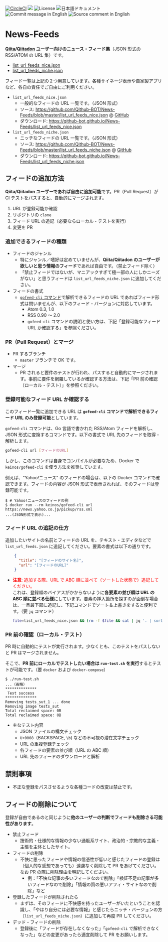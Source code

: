 [![CircleCI](https://circleci.com/gh/Qithub-BOT/News-Feeds/tree/master.svg?style=svg)](https://circleci.com/gh/Qithub-BOT/News-Feeds/tree/master)
[![](http://img.shields.io/badge/policy-Qithub%203原則-blue.svg)](https://github.com/Qithub-BOT/Qithub-ORG/wiki/%E3%83%9D%E3%83%AA%E3%82%B7%E3%83%BC%E3%80%81%E3%82%B3%E3%83%B3%E3%82%BB%E3%83%97%E3%83%88 "参加ポリシー")
![License](https://img.shields.io/badge/license-CC%20BY--SA%204.0-brightgreen.svg)
![日本語ドキュメント](https://img.shields.io/badge/document-ja-brightgreen.svg)
![Commit message in English](https://img.shields.io/badge/Commit%20message-en-brightgreen.svg)
![Source comment in English](https://img.shields.io/badge/code%20comment-en-brightgreen.svg)

# News-Feeds

**[Qiita](https://qiita.com/)/[Qiitadon](https://qiitadon.com/) ユーザー向けのニュース・フィード集**（JSON 形式の RSS/ATOM の URL 集）です。

- [list_url_feeds_nice.json](https://github.com/Qithub-BOT/News-Feeds/blob/master/list_url_feeds_nice.json)
- [list_url_feeds_niche.json](https://github.com/Qithub-BOT/News-Feeds/blob/master/list_url_feeds_niche.json)

フィード一覧は上記の２つ用意しています。各種サイネージ表示や自家製アプリなど、各自の責任でご自由にご利用ください。

- `list_url_feeds_nice.json`
  - 一般的なフィードの URL 一覧です。（JSON 形式）
  - ソース: https://github.com/Qithub-BOT/News-Feeds/blob/master/list_url_feeds_nice.json @ [GitHub](https://github.com/Qithub-BOT/News-Feeds)
  - ダウンロード: https://qithub-bot.github.io/News-Feeds/list_url_feeds_nice.json
- `list_url_feeds_niche.json`
  - ニッチなフィードの URL 一覧です。（JSON 形式）
  - ソース: https://github.com/Qithub-BOT/News-Feeds/blob/master/list_url_feeds_niche.json @ [GitHub](https://github.com/Qithub-BOT/News-Feeds)
  - ダウンロード: https://qithub-bot.github.io/News-Feeds/list_url_feeds_niche.json

## フィードの追加方法

**Qiita/Qiitadon ユーザーであれば自由に追加可能**です。PR（Pull Request）が CI テストをパスすると、自動的にマージされます。

1. URL が登録可能か確認
2. リポジトリの `clone`
3. フィード URL の追記（必要ならローカル・テストを実行）
4. 変更を PR

### 追加できるフィードの種類

- フィードのジャンル
  - 特にジャンル／嗜好は定めていませんが、**Qiita/Qiitadon のユーザーが欲しいと思う情報のフィード**であれば自由です。（禁止フィード除く）
  - 「禁止フィードではないが、マニアックすぎて極一部の人にしかニーズがない」と思うフィードは `list_url_feeds_niche.json` に追加してください。
- フィードの書式
  - [`gofeed-cli` コマンド](https://github.com/KEINOS/gofeed-cli)で解析できるフィードの URL であればフィード形式は問いませんが、以下のフィード・バージョンに対応しています。
    - Atom 0.3, 1.0
    - RSS 0.90 〜 2.0
    - `gofeed-cli` コマンドの説明と使い方は、下記「登録可能なフィード URL か確認する」を参照ください。

### PR（Pull Request）とマージ

- PR するブランチ
  - `master` ブランチで OK です。
- マージ
  - PR されると要件のテストが行われ、パスすると自動的にマージされます。事前に要件を網羅しているか確認する方法は、下記「PR 前の確認（ローカル・テスト）」を参照ください。

### 登録可能なフィード URL か確認する

このフィード一覧に追加できる URL は **`gofeed-cli` コマンドで解析できるフィード URL のみ登録可能**としています。

`gofeed-cli` コマンドは、Go 言語で書かれた RSS/Atom フィードを解析し、JSON 形式に変換するコマンドです。以下の書式で URL 先のフィードを取得・解析します。

```bash
gofeed-cli url [フィードのURL]
```

しかし、このコマンドは自身でコンパイルが必要なため、Docker で `keinos/gofeed-cli` を使う方法を推奨しています。

例えば、"Yahoo!ニュース" のフィードの場合は、以下の Docker コマンドで確認できます。フィードの内容が JSON 形式で表示されれば、そのフィードは登録可能です。

```shellsession
$ # Yahoo!ニュースのフィードの例
$ docker run --rm keinos/gofeed-cli url https://news.yahoo.co.jp/pickup/rss.xml
...(JSON形式で表示)...
```

### フィード URL の追記の仕方

追加したいサイトの名前とフィードの URL を、テキスト・エディタなどで `list_url_feeds.json` に追記してください。要素の書式は以下の通りです。

```json
    {
      "title": "[フィードのサイト名]",
      "url": "[フィードのURL]"
    }
```

- <font color=red>**注意**: 追加する際、URL で ABC 順に並べて（ソートした状態で）追記してください。</font><br>これは、登録順のバイアスがかからないように**各要素の並び順は URL の ABC 順に並べる仕様**にしています。要素の挿入箇所を探すのが面倒な場合は、一旦最下部に追記し、下記コマンドでソート＆上書きをすると便利です。（要 `jq` コマンド）

    ```bash
    file=list_url_feeds_nice.json && (rm -f $file && cat | jq '. | sort_by(.url)' > $file) < $file
    ```

### PR 前の確認（ローカル・テスト）

PR 時に自動的にテストが実行されます。少なくとも、このテストをパスしないと PR はマージされません。

そこで、**PR 前にローカルでテストしたい場合は `run-test.sh` を実行**するとテストが可能です。（要 `docker` および `docker-compose`）

```shellsession
$ ./run-test.sh
...（省略）
**************
 Test success
**************
Removing tests_sut_1 ... done
Removing image tests_sut
Total reclaimed space: 0B
Total reclaimed space: 0B
```

- 主なテスト内容
  - JSON ファイルの構文チェック
  - `U+0008`（BACKSPACE, `\b`) などの不可視の潜在文字チェック
  - URL の重複登録チェック
  - 各フィードの要素の並び順（URL の ABC 順）
  - URL 先のフィードのダウンロードと解析

## 禁則事項

- 不正な登録をパスさせるような各種コードの改変は禁止です。

## フィードの削除について

登録が自由であるのと同じように**他のユーザーの判断でフィードも削除さる可能性があります**。

- 禁止フィード
  - 技術的・仕様的な情報の少ない通販系サイト、政治的・宗教的な主義・主張を主体としたサイト。
- フィードの削除
  - 不快に思ったフィードや情報の信憑性が低いと感じたフィードの登録は（個人的な感想であっても）遠慮なく削除して PR をあげてください。なお PR の際に削除理由を明記してください。
    - 例：「不快な記事の多いフィードなので削除」「検証不足の記事が多いフィードなので削除」「情報の質の悪いアフィ・サイトなので削除」など
- 登録したフィードが削除されたら
  - まずは、そのフィードに不快感を持ったユーザーがいたということを認識し、「やはり自分には必要な情報」と感じたらニッチ・バージョンの方（`list_url_feeds_niche.json`）に追加して再度 PR してください。
- デッド・フィードの削除
  - 登録後に「フィードが存在しなくなった」「`gofeed-cli` で解析できなくなった」などの変更があったら適宜削除して PR をお願いします。
